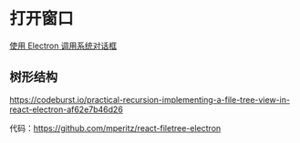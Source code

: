 打开窗口
===

[使用 Electron 调用系统对话框](https://segmentfault.com/a/1190000008530168)

树形结构
---

https://codeburst.io/practical-recursion-implementing-a-file-tree-view-in-react-electron-af62e7b46d26


代码：https://github.com/mperitz/react-filetree-electron
